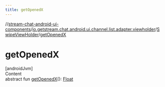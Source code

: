 ```yaml
---
title: getOpenedX
---
```

//[stream-chat-android-ui-components](../../../index.md)/[io.getstream.chat.android.ui.channel.list.adapter.viewholder](../index.md)/[SwipeViewHolder](index.md)/[getOpenedX](getOpenedX.md)



# getOpenedX  
[androidJvm]  
Content  
abstract fun [getOpenedX](getOpenedX.md)(): [Float](https://kotlinlang.org/api/latest/jvm/stdlib/kotlin/-float/index.html)  



